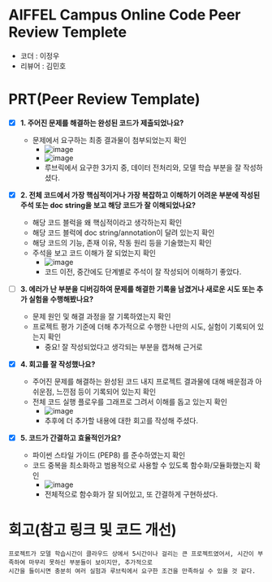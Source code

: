 # AIFFEL Campus Online Code Peer Review Templete
- 코더 : 이정우
- 리뷰어 : 김민호


# PRT(Peer Review Template)
- [X]  **1. 주어진 문제를 해결하는 완성된 코드가 제출되었나요?**
    - 문제에서 요구하는 최종 결과물이 첨부되었는지 확인
        - ![image](https://github.com/user-attachments/assets/12d82815-79a6-425d-ba88-8daaeb675038)
        - ![image](https://github.com/user-attachments/assets/7c312c7d-64aa-405b-9b66-fa247ff27566)
        - 루브릭에서 요구한 3가지 중, 데이터 전처리와, 모델 학습 부분을 잘 작성하셨다.

    
- [X]  **2. 전체 코드에서 가장 핵심적이거나 가장 복잡하고 이해하기 어려운 부분에 작성된 
주석 또는 doc string을 보고 해당 코드가 잘 이해되었나요?**
    - 해당 코드 블럭을 왜 핵심적이라고 생각하는지 확인
    - 해당 코드 블럭에 doc string/annotation이 달려 있는지 확인
    - 해당 코드의 기능, 존재 이유, 작동 원리 등을 기술했는지 확인
    - 주석을 보고 코드 이해가 잘 되었는지 확인
      - ![image](https://github.com/user-attachments/assets/ec3eb6f2-0de2-4732-a131-eaeb340b6466)
      - 코드 이전, 중간에도 단계별로 주석이 잘 작성되어 이해하기 좋았다.

        
- [ ]  **3. 에러가 난 부분을 디버깅하여 문제를 해결한 기록을 남겼거나
새로운 시도 또는 추가 실험을 수행해봤나요?**
    - 문제 원인 및 해결 과정을 잘 기록하였는지 확인
    - 프로젝트 평가 기준에 더해 추가적으로 수행한 나만의 시도, 
    실험이 기록되어 있는지 확인
        - 중요! 잘 작성되었다고 생각되는 부분을 캡쳐해 근거로 
        
- [X]  **4. 회고를 잘 작성했나요?**
    - 주어진 문제를 해결하는 완성된 코드 내지 프로젝트 결과물에 대해
    배운점과 아쉬운점, 느낀점 등이 기록되어 있는지 확인
    - 전체 코드 실행 플로우를 그래프로 그려서 이해를 돕고 있는지 확인
        - ![image](https://github.com/user-attachments/assets/ba1d8a78-2412-4a77-9a48-7d257165f02e)
        - 추후에 더 추가할 내용에 대한 회고를 작성해 주셨다.

        
- [X]  **5. 코드가 간결하고 효율적인가요?**
    - 파이썬 스타일 가이드 (PEP8) 를 준수하였는지 확인
    - 코드 중복을 최소화하고 범용적으로 사용할 수 있도록 함수화/모듈화했는지 확인
        - ![image](https://github.com/user-attachments/assets/d8e77417-1769-422e-8a52-0b7a62277909)
        - 전체적으로 함수화가 잘 되어있고, 또 간결하게 구현하셨다.



# 회고(참고 링크 및 코드 개선)
```
프로젝트가 모델 학습시간이 클라우드 상에서 5시간이나 걸리는 큰 프로젝트였어서, 시간이 부족하여 마무리 못하신 부분들이 보이지만, 추가적으로
시간을 들이시면 충분히 여러 실험과 루브릭에서 요구한 조건을 만족하실 수 있을 것 같다.
```
